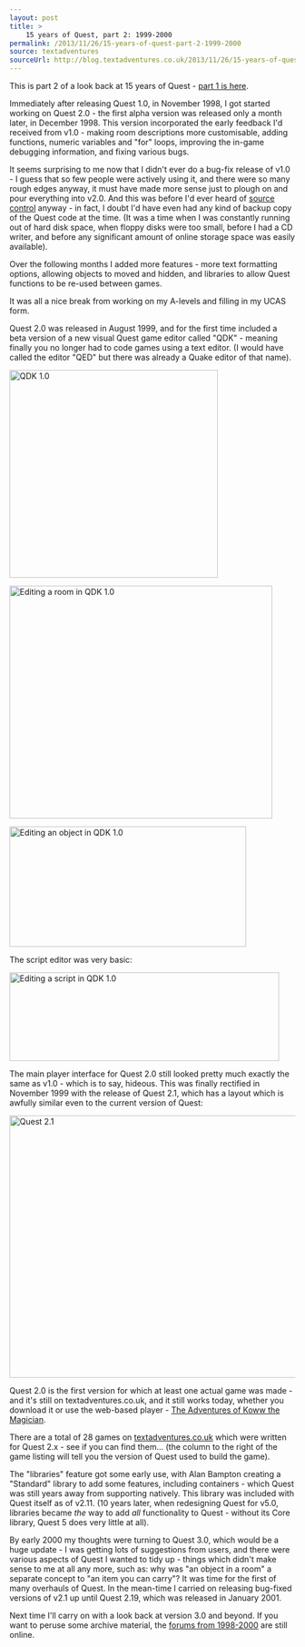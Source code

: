 ```yaml
---
layout: post
title: >
    15 years of Quest, part 2: 1999-2000
permalink: /2013/11/26/15-years-of-quest-part-2-1999-2000
source: textadventures
sourceUrl: http://blog.textadventures.co.uk/2013/11/26/15-years-of-quest-part-2-1999-2000/
---
```

This is part 2 of a look back at 15 years of Quest - <a title="Quest is 15" href="http://blog.textadventures.co.uk/2013/11/07/quest-is-15/">part 1 is here</a>.

Immediately after releasing Quest 1.0, in November 1998, I got started working on Quest 2.0 - the first alpha version was released only a month later, in December 1998. This version incorporated the early feedback I'd received from v1.0 - making room descriptions more customisable, adding functions, numeric variables and "for" loops, improving the in-game debugging information, and fixing various bugs.

It seems surprising to me now that I didn't ever do a bug-fix release of v1.0 - I guess that so few people were actively using it, and there were so many rough edges anyway, it must have made more sense just to plough on and pour everything into v2.0. And this was before I'd ever heard of <a href="http://en.wikipedia.org/wiki/Revision_control">source control</a> anyway - in fact, I doubt I'd have even had any kind of backup copy of the Quest code at the time. (It was a time when I was constantly running out of hard disk space, when floppy disks were too small, before I had a CD writer, and before any significant amount of online storage space was easily available).

Over the following months I added more features - more text formatting options, allowing objects to moved and hidden, and libraries to allow Quest functions to be re-used between games.

It was all a nice break from working on my A-levels and filling in my UCAS form.

Quest 2.0 was released in August 1999, and for the first time included a beta version of a new visual Quest game editor called "QDK" - meaning finally you no longer had to code games using a text editor. (I would have called the editor "QED" but there was already a Quake editor of that name).

<a href="http://textadventuresblog.files.wordpress.com/2013/11/qdkmain.gif"><img class="aligncenter size-full wp-image-2516" src="http://textadventuresblog.files.wordpress.com/2013/11/qdkmain.gif" alt="QDK 1.0" width="367" height="366" /></a>

<a href="http://textadventuresblog.files.wordpress.com/2013/11/room.gif"><img class="aligncenter size-full wp-image-2517" src="http://textadventuresblog.files.wordpress.com/2013/11/room.gif" alt="Editing a room in QDK 1.0" width="463" height="410" /></a>

<a href="http://textadventuresblog.files.wordpress.com/2013/11/objedit.gif"><img class="aligncenter size-full wp-image-2518" src="http://textadventuresblog.files.wordpress.com/2013/11/objedit.gif" alt="Editing an object in QDK 1.0" width="417" height="212" /></a>

The script editor was very basic:

<a href="http://textadventuresblog.files.wordpress.com/2013/11/script.gif"><img class="aligncenter size-full wp-image-2519" src="http://textadventuresblog.files.wordpress.com/2013/11/script.gif" alt="Editing a script in QDK 1.0" width="475" height="156" /></a>

The main player interface for Quest 2.0 still looked pretty much exactly the same as v1.0 - which is to say, hideous. This was finally rectified in November 1999 with the release of Quest 2.1, which has a layout which is awfully similar even to the current version of Quest:

<a href="http://textadventuresblog.files.wordpress.com/2013/11/quest21.png"><img class="aligncenter size-large wp-image-2520" src="http://textadventuresblog.files.wordpress.com/2013/11/quest21.png?w=625" alt="Quest 2.1" width="625" height="462" /></a>

Quest 2.0 is the first version for which at least one actual game was made - and it's still on textadventures.co.uk, and it still works today, whether you download it or use the web-based player - <a href="http://textadventures.co.uk/games/view/nalydifu9eqbcgy0pcyceq/the-adventures-of-koww-the-magician">The Adventures of Koww the Magician</a>.

There are a total of 28 games on <a href="http://textadventures.co.uk">textadventures.co.uk</a> which were written for Quest 2.x - see if you can find them... (the column to the right of the game listing will tell you the version of Quest used to build the game).

The "libraries" feature got some early use, with Alan Bampton creating a "Standard" library to add some features, including containers - which Quest was still years away from supporting natively. This library was included with Quest itself as of v2.11. (10 years later, when redesigning Quest for v5.0, libraries became <em>the</em> way to add <em>all</em> functionality to Quest - without its Core library, Quest 5 does very little at all).

By early 2000 my thoughts were turning to Quest 3.0, which would be a huge update - I was getting lots of suggestions from users, and there were various aspects of Quest I wanted to tidy up - things which didn't make sense to me at all any more, such as: why was "an object in a room" a separate concept to "an item you can carry"? It was time for the first of many overhauls of Quest. In the mean-time I carried on releasing bug-fixed versions of v2.1 up until Quest 2.19, which was released in January 2001.

Next time I'll carry on with a look back at version 3.0 and beyond. If you want to peruse some archive material, the <a href="http://www.network54.com/Forum/9821/">forums from 1998-2000</a> are still online.